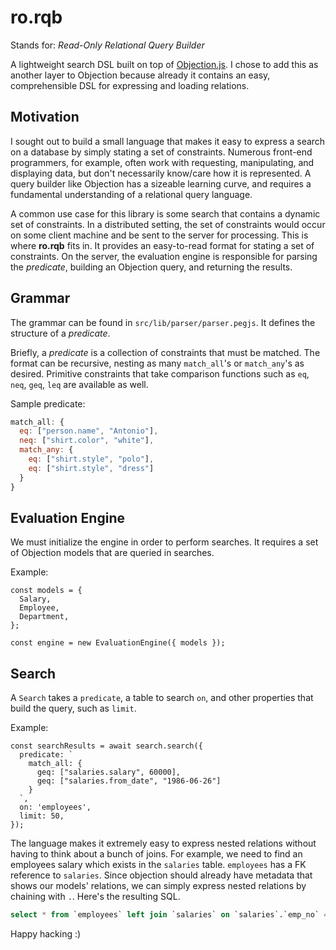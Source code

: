 # ro.rqb

Stands for: _Read-Only Relational Query Builder_

A lightweight search DSL built on top of [Objection.js](https://github.com/Vincit/objection.js). I chose to add this as another layer to Objection because already it contains an easy, comprehensible DSL for expressing and loading relations.

## Motivation

I sought out to build a small language that makes it easy to express a search on a database by simply stating a set of constraints. Numerous front-end programmers, for example, often work with requesting, manipulating, and displaying data, but don't necessarily know/care how it is represented. A query builder like Objection has a sizeable learning curve, and requires a fundamental understanding of a relational query language.

A common use case for this library is some search that contains a dynamic set of constraints. In a distributed setting, the set of constraints would occur on some client machine and be sent to the server for processing. This is where **ro.rqb** fits in. It provides an easy-to-read format for stating a set of constraints. On the server, the evaluation engine is responsible for parsing the _predicate_, building an Objection query, and returning the results.

## Grammar

The grammar can be found in `src/lib/parser/parser.pegjs`. It defines the structure of a _predicate_.

Briefly, a _predicate_ is a collection of constraints that must be matched.
The format can be recursive, nesting as many `match_all`'s or `match_any`'s as desired. Primitive constraints that take comparison functions such as `eq`, `neq`, `geq`, `leq` are available as well.

Sample predicate:

```js
match_all: {
  eq: ["person.name", "Antonio"],
  neq: ["shirt.color", "white"],
  match_any: {
    eq: ["shirt.style", "polo"],
    eq: ["shirt.style", "dress"]
  }
}
```

## Evaluation Engine

We must initialize the engine in order to perform searches. It requires a set of Objection models that are queried in searches.

Example:

```tsx
const models = {
  Salary,
  Employee,
  Department,
};

const engine = new EvaluationEngine({ models });
```

## Search

A `Search` takes a `predicate`, a table to search `on`, and other properties that build the query, such as `limit`.

Example:

```tsx
const searchResults = await search.search({
  predicate: `
    match_all: {
      geq: ["salaries.salary", 60000],
      geq: ["salaries.from_date", "1986-06-26"]
    }
  `,
  on: 'employees',
  limit: 50,
});
```

The language makes it extremely easy to express nested relations without having to think about a bunch of joins. For example, we need to find an employees salary which exists in the `salaries` table. `employees` has a FK reference to `salaries`. Since objection should already have metadata that shows our models' relations, we can simply express nested relations by chaining with `.`. Here's the resulting SQL.

```SQL
select * from `employees` left join `salaries` on `salaries`.`emp_no` = `employees`.`emp_no` where (`salaries`.`salary` >= 60000 and `salaries`.`from_date` >= '1986-06-26') limit 50
```

Happy hacking :)

